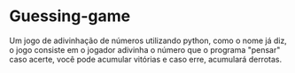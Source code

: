 # Guessing-game
Um jogo de adivinhação de números utilizando python, como o nome já diz, o jogo consiste em o jogador adivinha o número que o programa "pensar" caso acerte, você pode acumular vitórias e caso erre, acumulará derrotas.

